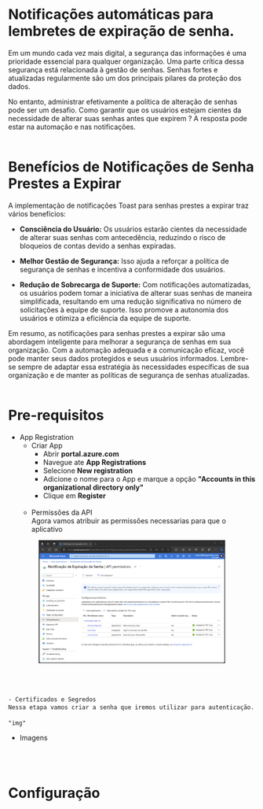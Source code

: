 # Notificações automáticas para lembretes de expiração de senha.

Em um mundo cada vez mais digital, a segurança das informações é uma prioridade essencial para qualquer organização. Uma parte crítica dessa segurança está relacionada à gestão de senhas. Senhas fortes e atualizadas regularmente são um dos principais pilares da proteção dos dados.

No entanto, administrar efetivamente a política de alteração de senhas pode ser um desafio. Como garantir que os usuários estejam cientes da necessidade de alterar suas senhas antes que expirem ? A resposta pode estar na automação e nas notificações.
<br><br>


# Benefícios de Notificações de Senha Prestes a Expirar
A implementação de notificações Toast para senhas prestes a expirar traz vários benefícios:

* **Consciência do Usuário:** Os usuários estarão cientes da necessidade de alterar suas senhas com antecedência, reduzindo o risco de bloqueios de contas devido a senhas expiradas.

* **Melhor Gestão de Segurança:** Isso ajuda a reforçar a política de segurança de senhas e incentiva a conformidade dos usuários.

* **Redução de Sobrecarga de Suporte:** Com notificações automatizadas, os usuários podem tomar a iniciativa de alterar suas senhas de maneira simplificada, resultando em uma redução significativa no número de solicitações à equipe de suporte. Isso promove a autonomia dos usuários e otimiza a eficiência da equipe de suporte.

Em resumo, as notificações para senhas prestes a expirar são uma abordagem inteligente para melhorar a segurança de senhas em sua organização. Com a automação adequada e a comunicação eficaz, você pode manter seus dados protegidos e seus usuários informados. Lembre-se sempre de adaptar essa estratégia às necessidades específicas de sua organização e de manter as políticas de segurança de senhas atualizadas.
<br><br>

# Pre-requisitos

* App Registration<br>
    - Criar App
        - Abrir **portal.azure.com**
        - Navegue ate **App Registrations**
        - Selecione **New registration**
        - Adicione o nome para o App e marque a opção **"Accounts in this organizational directory only"**
        - Clique em **Register**
<br><br>
    - Permissões da API <br>
    Agora vamos atribuir as permissões necessarias para que o aplicativo

<p align="center">
    <img src="Intune/Password Change Notification/img/api-permissions.png" height="250">
</p>

<br><br>

    - Certificados e Segredos
    Nessa etapa vamos criar a senha que iremos utilizar para autenticação.

    "img"

* Imagens


<br>
<br>

# Configuração